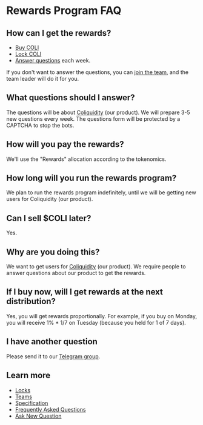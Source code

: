 # Rewards Program FAQ

## How can I get the rewards?

* [Buy COLI](https://pancakeswap.finance/swap?outputCurrency=0x3470C81026C8085b7B743695f851353043Ff0d0D)
* [Lock COLI](Locks.md)
* [Answer questions](#what-questions-should-i-answer) each week.

If you don't want to answer the questions, you can [join the team](Teams.md), and the team leader will do it for you.

## What questions should I answer?

The questions will be about [Coliquidity](../WhatIsColiquidity.md) (our product). We will prepare 3-5 new questions every week. The questions form will be protected by a CAPTCHA to stop the bots.

## How will you pay the rewards?

We'll use the "Rewards" allocation according to the tokenomics.

## How long will you run the rewards program?

We plan to run the rewards program indefinitely, until we will be getting new users for Coliquidity (our product).

## Can I sell $COLI later?

Yes.

## Why are you doing this?

We want to get users for [Coliquidity](../WhatIsColiquidity.md) (our product). We require people to answer questions about our product to get the rewards.

## If I buy now, will I get rewards at the next distribution?

Yes, you will get rewards proportionally. For example, if you buy on Monday, you will receive 1% * 1/7 on Tuesday (because you held for 1 of 7 days).

## I have another question

Please send it to our [Telegram group](https://t.me/Coliquidity).

## Learn more

* [Locks](Locks.md)
* [Teams](Teams.md)
* [Specification](Specification.md)
* [Frequently Asked Questions](FAQ.md)
* [Ask New Question](https://t.me/Coliquidity)
